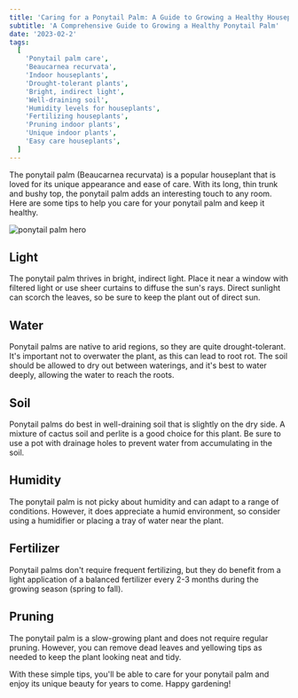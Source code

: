 ```yaml
---
title: 'Caring for a Ponytail Palm: A Guide to Growing a Healthy Houseplant'
subtitle: 'A Comprehensive Guide to Growing a Healthy Ponytail Palm'
date: '2023-02-2'
tags:
  [
    'Ponytail palm care',
    'Beaucarnea recurvata',
    'Indoor houseplants',
    'Drought-tolerant plants',
    'Bright, indirect light',
    'Well-draining soil',
    'Humidity levels for houseplants',
    'Fertilizing houseplants',
    'Pruning indoor plants',
    'Unique indoor plants',
    'Easy care houseplants',
  ]
---
```


The ponytail palm (Beaucarnea recurvata) is a popular houseplant that is loved for its unique appearance and ease of care. With its long, thin trunk and bushy top, the ponytail palm adds an interesting touch to any room. Here are some tips to help you care for your ponytail palm and keep it healthy.

![ponytail palm hero](/images/hero/ponytail-palm-care.png)

## Light

The ponytail palm thrives in bright, indirect light. Place it near a window with filtered light or use sheer curtains to diffuse the sun's rays. Direct sunlight can scorch the leaves, so be sure to keep the plant out of direct sun.

## Water

Ponytail palms are native to arid regions, so they are quite drought-tolerant. It's important not to overwater the plant, as this can lead to root rot. The soil should be allowed to dry out between waterings, and it's best to water deeply, allowing the water to reach the roots.

## Soil

Ponytail palms do best in well-draining soil that is slightly on the dry side. A mixture of cactus soil and perlite is a good choice for this plant. Be sure to use a pot with drainage holes to prevent water from accumulating in the soil.

## Humidity

The ponytail palm is not picky about humidity and can adapt to a range of conditions. However, it does appreciate a humid environment, so consider using a humidifier or placing a tray of water near the plant.

## Fertilizer

Ponytail palms don't require frequent fertilizing, but they do benefit from a light application of a balanced fertilizer every 2-3 months during the growing season (spring to fall).

## Pruning

The ponytail palm is a slow-growing plant and does not require regular pruning. However, you can remove dead leaves and yellowing tips as needed to keep the plant looking neat and tidy.

With these simple tips, you'll be able to care for your ponytail palm and enjoy its unique beauty for years to come. Happy gardening!
